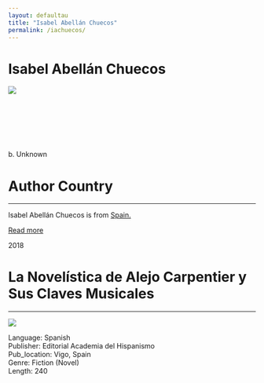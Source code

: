```yaml
---
layout: defaultau
title: "Isabel Abellán Chuecos"
permalink: /iachuecos/
---
```

<!-- partial:index.partial.html -->
<div class="content">
    <h1>Isabel Abellán Chuecos</h1>
    <div class="quote">
        <div><img src="https://t4.ftcdn.net/jpg/03/40/12/49/360_F_340124934_bz3pQTLrdFpH92ekknuaTHy8JuXgG7fi.jpg" class="logo"></div>
    </div>
    <div class="timeline">
        <div style="padding-bottom:100px;"></div>
        <div class="block">
            <div class="date right"><p class="right">b. Unknown</p></div>
            <div class="dot"></div>
            <div class="left first">
            <div class="author_country">
                <h1>Author Country</h1><hr>
          <div class="aclocation">   <p>Isabel Abellán Chuecos is from <a href="{{ site.baseurl }}/2"> Spain.</a></p></div>
              <div class="acreadmore">  <a href="NA" target="_blank">Read more</a></div>
            </div>
            </div>
        </div>
        <div class="block">
            <div class="date left"><p class="left">2018</p></div>
            <div class="dot"></div>
            <div class="right">
                <h1>La Novelística de Alejo Carpentier y Sus Claves Musicales</h1><hr>
                <p><img src="https://www.elargonauta.com/media/img/portadas/74473.jpg"></p>
                <p>
                Language: Spanish<br/>
                Publisher: Editorial Academia del Hispanismo<br/>
                Pub_location: Vigo, Spain<br/>
                Genre: Fiction (Novel)<br/>
                Length: 240</p>
            </div>
        </div>
</div>
  <!-- partial -->
<script src='https://cdnjs.cloudflare.com/ajax/libs/jquery/3.1.1/jquery.min.js'></script><script  src="{{ site.baseurl }}/assets/js/authorscript.js"></script>